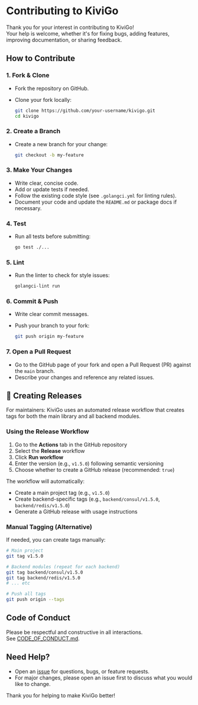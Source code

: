 # Contributing to KiviGo

Thank you for your interest in contributing to KiviGo!  
Your help is welcome, whether it's for fixing bugs, adding features, improving documentation, or sharing feedback.

## How to Contribute

### 1. Fork & Clone

- Fork the repository on GitHub.
- Clone your fork locally:

  ```sh
  git clone https://github.com/your-username/kivigo.git
  cd kivigo
  ```

### 2. Create a Branch

- Create a new branch for your change:

  ```sh
  git checkout -b my-feature
  ```

### 3. Make Your Changes

- Write clear, concise code.
- Add or update tests if needed.
- Follow the existing code style (see `.golangci.yml` for linting rules).
- Document your code and update the `README.md` or package docs if necessary.

### 4. Test

- Run all tests before submitting:

  ```sh
  go test ./...
  ```

### 5. Lint

- Run the linter to check for style issues:

  ```sh
  golangci-lint run
  ```

### 6. Commit & Push

- Write clear commit messages.
- Push your branch to your fork:

  ```sh
  git push origin my-feature
  ```

### 7. Open a Pull Request

- Go to the GitHub page of your fork and open a Pull Request (PR) against the `main` branch.
- Describe your changes and reference any related issues.

## 🚀 Creating Releases

For maintainers: KiviGo uses an automated release workflow that creates tags for both the main library and all backend modules.

### Using the Release Workflow

1. Go to the **Actions** tab in the GitHub repository
2. Select the **Release** workflow
3. Click **Run workflow**
4. Enter the version (e.g., `v1.5.0`) following semantic versioning
5. Choose whether to create a GitHub release (recommended: `true`)

The workflow will automatically:
- Create a main project tag (e.g., `v1.5.0`)
- Create backend-specific tags (e.g., `backend/consul/v1.5.0`, `backend/redis/v1.5.0`)
- Generate a GitHub release with usage instructions

### Manual Tagging (Alternative)

If needed, you can create tags manually:

```sh
# Main project
git tag v1.5.0

# Backend modules (repeat for each backend)
git tag backend/consul/v1.5.0
git tag backend/redis/v1.5.0
# ... etc

# Push all tags
git push origin --tags
```

## Code of Conduct

Please be respectful and constructive in all interactions.  
See [CODE_OF_CONDUCT.md](CODE_OF_CONDUCT.md).

## Need Help?

- Open an [issue](https://github.com/azrod/kivigo/issues) for questions, bugs, or feature requests.
- For major changes, please open an issue first to discuss what you would like to change.

Thank you for helping to make KiviGo better!
